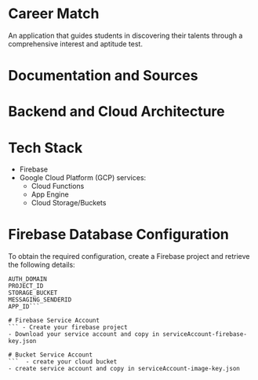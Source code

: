 # Career Match 
An application that guides students in discovering their talents through a comprehensive interest and aptitude test.

# Documentation and Sources

# Backend and Cloud Architecture

# Tech Stack
- Firebase
- Google Cloud Platform (GCP) services:
  - Cloud Functions
  - App Engine
  - Cloud Storage/Buckets
 
# Firebase Database Configuration
To obtain the required configuration, create a Firebase project and retrieve the following details:
``` API_KEY
AUTH_DOMAIN
PROJECT_ID
STORAGE_BUCKET
MESSAGING_SENDERID
APP_ID```

# Firebase Service Account
``` - Create your firebase project
- Download your service account and copy in serviceAccount-firebase-key.json

# Bucket Service Account
```  - create your cloud bucket
- create service account and copy in serviceAccount-image-key.json
